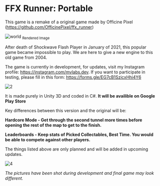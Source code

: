 # FFX Runner: Portable
This game is a remake of a original game made by Officine Pixel
(https://github.com/OfficinePixel/ffx_runner)

![world](https://user-images.githubusercontent.com/60174217/198898196-c607e50f-19f6-4b48-a378-41ec52d88dc9.png)
<sub>Rendered Image</sub>

After death of Shockwave Flash Player in January of 2021, this popular game became impossible to play. We are here to give a new engine to this old game from 2004.

The game is currently in development, for updates, visit my Instagram profile: https://instagram.com/mvlabs.dev.
If you want to participate in testing, please fill in this form: https://forms.gle/EG7cB1SzicxHhi4Y6

![2](https://user-images.githubusercontent.com/60174217/196505680-d098d509-843b-4df6-a896-f1454959758a.png)

It is made purely in Unity 3D and coded in C#.
**It will be availible on Google Play Store**

Key differences between this version and the original will be:

**Hardcore Mode - Get through the second tunnel more times before opening the rest of the map to get to the finish.**

**Leaderboards - Keep stats of Picked Collectables, Best Time. You would be able to compete against other players.**

The things listed above are only planned and will be added in upcoming updates.

![4](https://user-images.githubusercontent.com/60174217/196507339-245726e7-b309-4588-aaa6-9888d919dddb.png)

*The pictures have been shot during development and final game may look different.*
